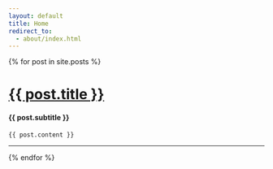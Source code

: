 ```yaml
---
layout: default
title: Home
redirect_to:
  - about/index.html
---
```


<div class="posts">
  {% for post in site.posts %}
  <div class="post">
    <a name="{{ post.title | downcase | url_encode }}"><h1 class="post-title">
      <a href="{{ site.baseurl }}{{ post.url }}">
        {{ post.title }}
      </a>
    </h1>
    <h4> {{ post.subtitle }} </h4>

    {{ post.content }}

  </a>
  <hr class="lighter"/>

  {% endfor %}
</div>
